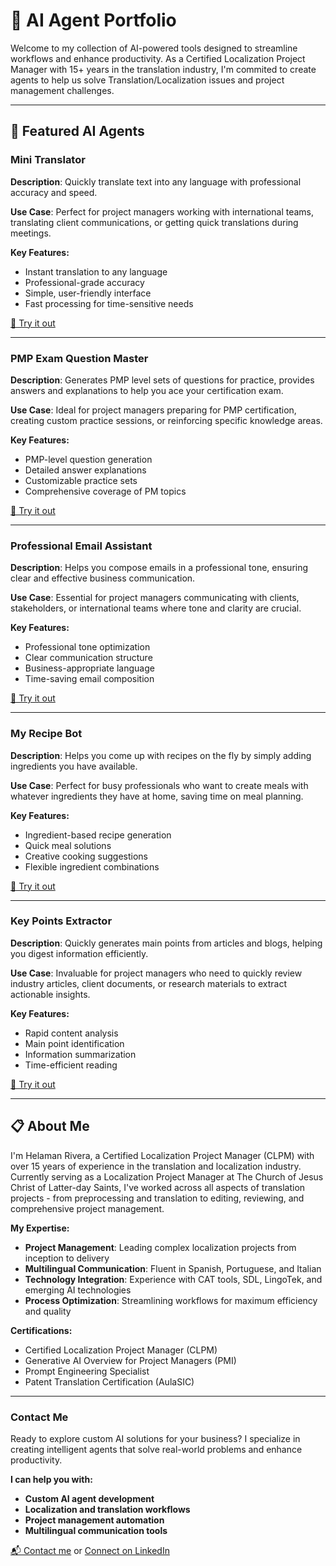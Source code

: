 # 🧠 AI Agent Portfolio

Welcome to my collection of AI-powered tools designed to streamline workflows and enhance productivity. As a Certified Localization Project Manager with 15+ years in the translation industry, I'm commited to create agents to help us solve Translation/Localization issues and project management challenges.

---

## 🚀 Featured AI Agents

### Mini Translator  
**Description**: Quickly translate text into any language with professional accuracy and speed.

**Use Case**: Perfect for project managers working with international teams, translating client communications, or getting quick translations during meetings.

**Key Features:**
- Instant translation to any language
- Professional-grade accuracy
- Simple, user-friendly interface
- Fast processing for time-sensitive needs

[🔗 Try it out](https://app.mindstudio.ai/agents/mini-translator-032c3608/run/e726d9e3-5782-403c-98ab-f0a58666e53d)

---

### PMP Exam Question Master  
**Description**: Generates PMP level sets of questions for practice, provides answers and explanations to help you ace your certification exam.

**Use Case**: Ideal for project managers preparing for PMP certification, creating custom practice sessions, or reinforcing specific knowledge areas.

**Key Features:**
- PMP-level question generation
- Detailed answer explanations
- Customizable practice sets
- Comprehensive coverage of PM topics

[🔗 Try it out](https://app.mindstudio.ai/agents/pmp-exam-question-master-00c5777f/run/f592851a-d40b-4f5d-8d34-a00d6839c982)

---

### Professional Email Assistant  
**Description**: Helps you compose emails in a professional tone, ensuring clear and effective business communication.

**Use Case**: Essential for project managers communicating with clients, stakeholders, or international teams where tone and clarity are crucial.

**Key Features:**
- Professional tone optimization
- Clear communication structure
- Business-appropriate language
- Time-saving email composition

[🔗 Try it out](https://app.mindstudio.ai/agents/professional-email-assistant-8c3d0f98/run/7f9877b7-7a50-4594-917e-61d786aea63b)

---

### My Recipe Bot  
**Description**: Helps you come up with recipes on the fly by simply adding ingredients you have available.

**Use Case**: Perfect for busy professionals who want to create meals with whatever ingredients they have at home, saving time on meal planning.

**Key Features:**
- Ingredient-based recipe generation
- Quick meal solutions
- Creative cooking suggestions
- Flexible ingredient combinations

[🔗 Try it out](https://app.mindstudio.ai/agents/my-recipe-bot-3f1fa19e/run/4553b04d-928b-412d-afe3-99885402e6fa)

---

### Key Points Extractor  
**Description**: Quickly generates main points from articles and blogs, helping you digest information efficiently.

**Use Case**: Invaluable for project managers who need to quickly review industry articles, client documents, or research materials to extract actionable insights.

**Key Features:**
- Rapid content analysis
- Main point identification
- Information summarization
- Time-efficient reading

[🔗 Try it out](https://app.mindstudio.ai/agents/key-points-extractor-7eb6dc8e/run)

---

## 📋 About Me

I'm Helaman Rivera, a Certified Localization Project Manager (CLPM) with over 15 years of experience in the translation and localization industry. Currently serving as a Localization Project Manager at The Church of Jesus Christ of Latter-day Saints, I've worked across all aspects of translation projects - from preprocessing and translation to editing, reviewing, and comprehensive project management.

**My Expertise:**
- **Project Management**: Leading complex localization projects from inception to delivery
- **Multilingual Communication**: Fluent in Spanish, Portuguese, and Italian
- **Technology Integration**: Experience with CAT tools, SDL, LingoTek, and emerging AI technologies
- **Process Optimization**: Streamlining workflows for maximum efficiency and quality

**Certifications:**
- Certified Localization Project Manager (CLPM)
- Generative AI Overview for Project Managers (PMI)
- Prompt Engineering Specialist
- Patent Translation Certification (AulaSIC)

---

### Contact Me

Ready to explore custom AI solutions for your business? I specialize in creating intelligent agents that solve real-world problems and enhance productivity.

**I can help you with:**
- **Custom AI agent development**
- **Localization and translation workflows**
- **Project management automation**
- **Multilingual communication tools**

[📬 Contact me](mailto:hela.rivera@gmail.com) or [Connect on LinkedIn](https://www.linkedin.com/in/helamanrivera)
